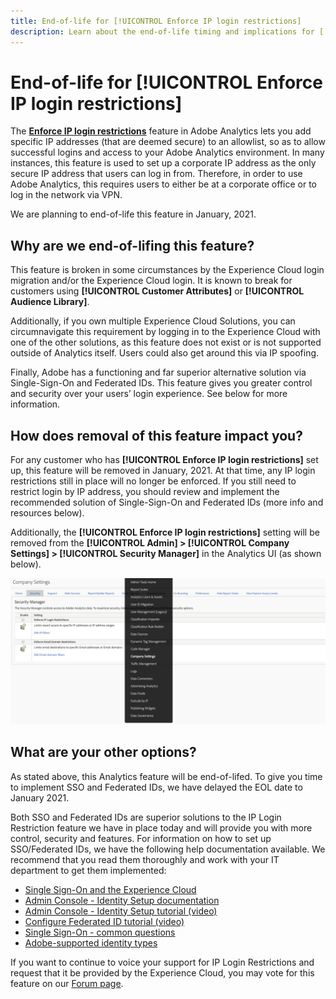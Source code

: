 ```yaml
---
title: End-of-life for [!UICONTROL Enforce IP login restrictions]
description: Learn about the end-of-life timing and implications for [!UICONTROL Enforce IP login restrictions]
---
```


# End-of-life for [!UICONTROL Enforce IP login restrictions]

The **[Enforce IP login restrictions](/help/admin/company/security-manager.md)** feature in Adobe Analytics lets you add specific IP addresses (that are deemed secure) to an allowlist, so as to allow successful logins and access to your Adobe Analytics environment. In many instances, this feature is used to set up a corporate IP address as the only secure IP address that users can log in from. Therefore, in order to use Adobe Analytics, this requires users to either be at a corporate office or to log in the network via VPN. 

We are planning to end-of-life this feature in January, 2021.

## Why are we end-of-lifing this feature?

This feature is broken in some circumstances by the Experience Cloud login migration and/or the Experience Cloud login. It is known to break for customers using **[!UICONTROL Customer Attributes]** or **[!UICONTROL Audience Library]**. 

Additionally, if you own multiple Experience Cloud Solutions, you can circumnavigate this requirement by logging in to the Experience Cloud with one of the other solutions, as this feature does not exist or is not supported outside of Analytics itself. Users could also get around this via IP spoofing.

Finally, Adobe has a functioning and far superior alternative solution via Single-Sign-On and Federated IDs. This feature gives you greater control and security over your users’ login experience. See below for more information.

## How does removal of this feature impact you?

For any customer who has **[!UICONTROL Enforce IP login restrictions]** set up, this feature will be removed in January, 2021. At that time, any IP login restrictions still in place will no longer be enforced. If you still need to restrict login by IP address, you should review and implement the recommended solution of Single-Sign-On and Federated IDs (more info and resources below). 

Additionally, the **[!UICONTROL Enforce IP login restrictions]** setting will be removed from the **[!UICONTROL Admin] > [!UICONTROL Company Settings] > [!UICONTROL Security Manager]** in the Analytics UI (as shown below). 

![](assets/sec-manager2.png)

## What are your other options?

As stated above, this Analytics feature will be end-of-lifed. To give you time to implement SSO and Federated IDs, we have delayed the EOL date to January 2021. 

Both SSO and Federated IDs are superior solutions to the IP Login Restriction feature we have in place today and will provide you with more control, security and features. For information on how to set up SSO/Federated IDs, we have the following help documentation available. We recommend that you read them thoroughly and work with your IT department to get them implemented:

* [Single Sign-On and the Experience Cloud](https://spark.adobe.com/page/JeSB8EPEQIvjD/)
* [Admin Console - Identity Setup documentation](https://helpx.adobe.com/enterprise/using/set-up-identity.html)
* [Admin Console - Identity Setup tutorial (video)](https://helpx.adobe.com/enterprise/how-to/identity-directories-domains.html?playlist=/ccx/v1/collection/product/enterprise/topics/enterprise-identity/collection.ccx.js&ref=helpx.adobe.com)
* [Configure Federated ID tutorial (video)](https://helpx.adobe.com/enterprise/how-to/identity-configure-ids.html?playlist=/ccx/v1/collection/product/enterprise/topics/enterprise-identity/collection.ccx.js&ref=helpx.adobe.com)
* [Single Sign-On - common questions](https://helpx.adobe.com/enterprise/using/sso-faq.html)
* [Adobe-supported identity types](https://helpx.adobe.com/enterprise/using/identity.html)

If you want to continue to voice your support for IP Login Restrictions and request that it be provided by the Experience Cloud, you may vote for this feature on our [Forum page](https://forums.adobe.com/ideas/11648).